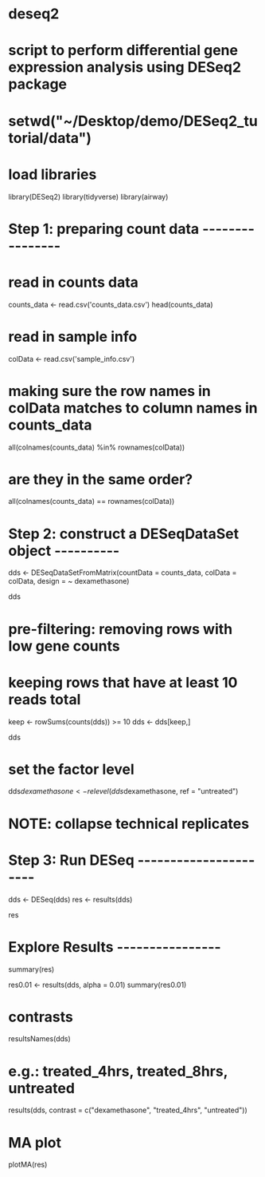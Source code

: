 # deseq2


# script to perform differential gene expression analysis using DESeq2 package
# setwd("~/Desktop/demo/DESeq2_tutorial/data")

# load libraries
library(DESeq2)
library(tidyverse)
library(airway)

# Step 1: preparing count data ----------------

# read in counts data
counts_data <- read.csv('counts_data.csv')
head(counts_data)


# read in sample info
colData <- read.csv('sample_info.csv')


# making sure the row names in colData matches to column names in counts_data
all(colnames(counts_data) %in% rownames(colData))

# are they in the same order?
all(colnames(counts_data) == rownames(colData))


# Step 2: construct a DESeqDataSet object ----------

dds <- DESeqDataSetFromMatrix(countData = counts_data,
                       colData = colData,
                       design = ~ dexamethasone)

dds

# pre-filtering: removing rows with low gene counts
# keeping rows that have at least 10 reads total
keep <- rowSums(counts(dds)) >= 10
dds <- dds[keep,]

dds

# set the factor level
dds$dexamethasone <- relevel(dds$dexamethasone, ref = "untreated")

# NOTE: collapse technical replicates

# Step 3: Run DESeq ----------------------
dds <- DESeq(dds)
res <- results(dds)

res



# Explore Results ----------------

summary(res)

res0.01 <- results(dds, alpha = 0.01)
summary(res0.01)

# contrasts
resultsNames(dds)

# e.g.: treated_4hrs, treated_8hrs, untreated

results(dds, contrast = c("dexamethasone", "treated_4hrs", "untreated"))

# MA plot
plotMA(res)

